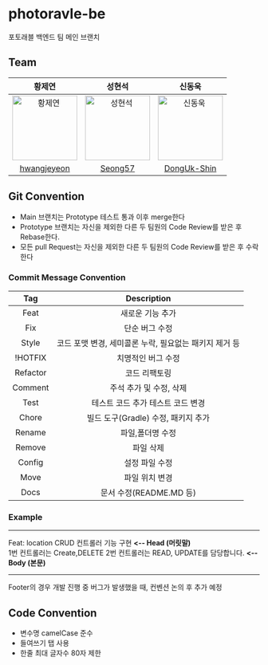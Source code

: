 # photoravle-be

포토래블 백엔드 팀 메인 브랜치


## Team
|황제연|성현석|신동욱|
|:-:|:-:|:-:|
|<img src="https://github.com/user-attachments/assets/fbb50a3d-9b16-48d9-a202-5ceea62d16e0" width=130px alt="황제연">|<img src="https://github.com/user-attachments/assets/5af257f0-75d0-47fd-b1af-305a2526517d" width=130px alt="성현석">|<img src="https://github.com/user-attachments/assets/9a537fd8-a588-42fa-b84a-68468ae40868" width=130px alt="신동욱">|
|[hwangjeyeon](https://github.com/hwangjeyeon)|[Seong57](https://github.com/Seong57)|[DongUk-Shin](https://github.com/DongUk-Shin)|


## Git Convention
- Main 브랜치는 Prototype 테스트 통과 이후 merge한다
- Prototype 브랜치는 자신을 제외한 다른 두 팀원의 Code Review를 받은 후 Rebase한다.
- 모든 pull Request는 자신을 제외한 다른 두 팀원의 Code Review를 받은 후 수락한다

### Commit Message Convention
|Tag|Description|
|:-:|:-:|
|Feat|새로운 기능 추가|
|Fix|단순 버그 수정|
|Style|코드 포맷 변경, 세미콜론 누락, 필요없는 패키지 제거 등|
|!HOTFIX|치명적인 버그 수정|
|Refactor|코드 리팩토링|
|Comment|주석 추가 및 수정, 삭제|
|Test|테스트 코드 추가 테스트 코드 변경|
|Chore|빌드 도구(Gradle) 수정, 패키지 추가|
|Rename|파일,폴더명 수정|
|Remove|파일 삭제|
|Config|설정 파일 수정|
|Move|파일 위치 변경|
|Docs|문서 수정(README.MD 등)|

### Example
--- 

Feat: location CRUD 컨트롤러 기능 구현 **<-- Head (머릿말)**
<br> 1번 컨트롤러는 Create,DELETE 2번 컨트롤러는 READ, UPDATE를 담당합니다. **<-- Body (본문)**

--- 

Footer의 경우 개발 진행 중 버그가 발생했을 때, 컨벤션 논의 후 추가 예정


## Code Convention
- 변수명 camelCase 준수
- 들여쓰기 탭 사용
- 한줄 최대 글자수 80자 제한

